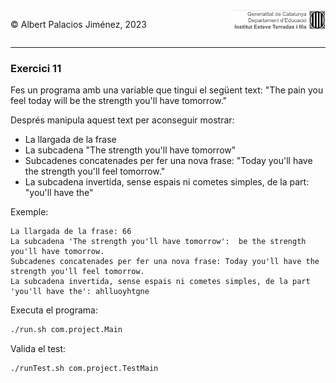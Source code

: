 <div style="display: flex; width: 100%;">
    <div style="flex: 1; padding: 0px;">
        <p>© Albert Palacios Jiménez, 2023</p>
    </div>
    <div style="flex: 1; padding: 0px; text-align: right;">
        <img src="../../assets/ieti.png" height="32" alt="Logo de IETI" style="max-height: 32px;">
    </div>
</div>
<hr/>

### Exercici 11

Fes un programa amb una variable que tingui el següent text: "The pain you feel today will be the strength you'll have tomorrow."

Després manipula aquest text per aconseguir mostrar:
* La llargada de la frase
* La subcadena "The strength you'll have tomorrow"
* Subcadenes concatenades per fer una nova frase: "Today you'll have the strength you'll feel tomorrow."
* La subcadena invertida, sense espais ni cometes simples, de la part: "you'll have the"

Exemple:
```text
La llargada de la frase: 66
La subcadena 'The strength you'll have tomorrow':  be the strength you'll have tomorrow.
Subcadenes concatenades per fer una nova frase: Today you'll have the strength you'll feel tomorrow.
La subcadena invertida, sense espais ni cometes simples, de la part 'you'll have the': ahlluoyhtgne
```

Executa el programa:
```bash
./run.sh com.project.Main
```

Valida el test:
```bash
./runTest.sh com.project.TestMain
```